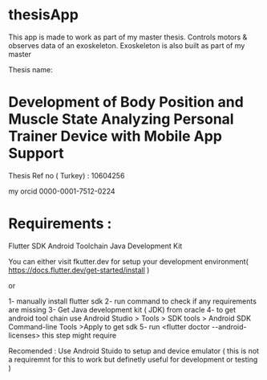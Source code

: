# thesisApp

This app is made to work as part of my master thesis.
Controls motors & observes data of an exoskeleton.
Exoskeleton is also built as part of my master

Thesis name:
#  Development of Body Position and Muscle State Analyzing Personal Trainer Device with Mobile App Support

Thesis Ref no ( Turkey) : 10604256

my orcid 0000-0001-7512-0224

# Requirements : 

Flutter SDK
Android Toolchain
Java Development Kit 


You can either visit fkutter.dev for setup your development environment( https://docs.flutter.dev/get-started/install )

or 

1- manually install flutter sdk 
2- run command <flutter doctor>  to check if any requirements are missing 
3- Get Java development kit ( JDK) from oracle
4- to get android tool chain use  Android Studio > Tools > SDK tools > Android SDK Command-line Tools >Apply to get sdk 
5- run <flutter doctor --android-licenses>  this step might require 

Recomended : Use Android Stuido to setup and device emulator (  this is not a requiremnt for this to work but definetly useful for development or testing )
